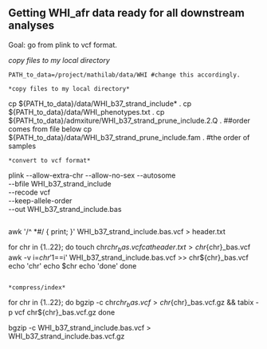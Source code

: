 ## Getting WHI_afr data ready for all downstream analyses

Goal: go from plink to vcf format.

*copy files to my local directory*
```
PATH_to_data=/project/mathilab/data/WHI #change this accordingly.

*copy files to my local directory*
```
cp ${PATH_to_data}/data/WHI_b37_strand_include* .
cp ${PATH_to_data}/data/WHI_phenotypes.txt .
cp ${PATH_to_data}/admxiture/WHI_b37_strand_prune_include.2.Q . ##order comes from file below
cp ${PATH_to_data}/data/WHI_b37_strand_prune_include.fam .  #the order of samples
```
*convert to vcf format*

```
plink --allow-extra-chr --allow-no-sex --autosome \
--bfile WHI_b37_strand_include \
--recode vcf \
--keep-allele-order \
--out WHI_b37_strand_include.bas
```

```
awk '/^ *#/ { print; }' WHI_b37_strand_include.bas.vcf > header.txt

for chr in {1..22};
do
touch chr${chr}_bas.vcf
cat header.txt >  chr${chr}_bas.vcf
awk -v i=$chr '$1==i' WHI_b37_strand_include.bas.vcf >> chr${chr}_bas.vcf
echo 'chr'
echo $chr
echo 'done'
done
```

*compress/index*
```
for chr in {1..22};
do
bgzip -c chr${chr}_bas.vcf > chr${chr}_bas.vcf.gz &&
tabix -p vcf chr${chr}_bas.vcf.gz
done

bgzip -c WHI_b37_strand_include.bas.vcf > WHI_b37_strand_include.bas.vcf.gz
```

